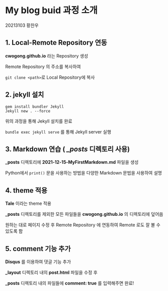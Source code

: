 # My blog buid 과정 소개
20213103 황찬우

## 1. Local-Remote Repository 연동


**cwogong.github.io** 라는 Repository 생성 


Remote Repository 의 주소를 복사하여 


`git clone <path>`로 Local Repository에 복사


## 2. jekyll 설치

```
gem install bundler Jekyll
Jekyll new . --force
```


위의 과정을 통해 Jekyll 설치를 완료


`bundle exec jekyll serve` 를 통해 Jekyll server 실행



## 3. Markdown 연습 ( *_posts* 디렉토리 사용)


**_posts** 디렉토리에 **2021-12-15-MyFirstMarkdown.md** 파일을 생성


Python에서 `print()` 문을 사용하는 방법을 다양한 Markdown 문법을 사용하여 설명



## 4. theme 적용


**Tale** 이라는 theme 적용


**_posts** 디렉토리를 제외한 모든 파일들을 **cwogong.github.io** 의 디렉토리에 덮어씀


원하는 대로 페이지 수정 후 Remote Repository 에 연동하여 Remote 로도 잘 볼 수 있도록 함


## 5. comment 기능 추가


**Disqus** 를 이용하여 댓글 기능 추가


**_layout** 디렉토리 내의 **post.html** 파일을 수정 후


**_posts** 디렉토리 내의 파일들에 **comment: true** 를 입력해주면 완료!



